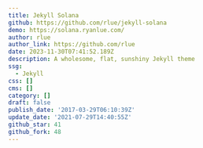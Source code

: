 ```yaml
---
title: Jekyll Solana
github: https://github.com/rlue/jekyll-solana
demo: https://solana.ryanlue.com/
author: rlue
author_link: https://github.com/rlue
date: 2023-11-30T07:41:52.189Z
description: A wholesome, flat, sunshiny Jekyll theme
ssg:
  - Jekyll
css: []
cms: []
category: []
draft: false
publish_date: '2017-03-29T06:10:39Z'
update_date: '2021-07-29T14:40:55Z'
github_star: 41
github_fork: 48
---
```

